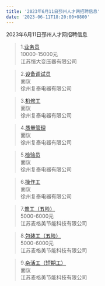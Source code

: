 ```yaml
---
title: '2023年6月11日邳州人才网招聘信息'
date: '2023-06-11T18:20:00+0800'
---
```

2023年6月11日邳州人才网招聘信息
<!--more-->
>1.[业务员](https://www.pzhr.com/job/17126.html)<br>
>10000-15000元<br>
>江苏恒大变压器有限公司

>2.[设备调试员](https://www.pzhr.com/job/12411.html)<br>
>面议<br>
>徐州复泰电器有限公司

>3.[机修工](https://www.pzhr.com/job/7398.html)<br>
>面议<br>
>徐州复泰电器有限公司

>4.[质量管理](https://www.pzhr.com/job/9343.html)<br>
>面议<br>
>徐州复泰电器有限公司

>5.[检验员](https://www.pzhr.com/job/5917.html)<br>
>面议<br>
>徐州复泰电器有限公司

>6.[操作工](https://www.pzhr.com/job/5915.html)<br>
>面议<br>
>徐州复泰电器有限公司

>7.[普工（五险）](https://www.pzhr.com/job/15675.html)<br>
>5000-6000元<br>
>江苏麦格美节能科技有限公司

>8.[包装工（五险）](https://www.pzhr.com/job/16698.html)<br>
>5000-6000元<br>
>江苏麦格美节能科技有限公司

>9.[杂活工（短期工）](https://www.pzhr.com/job/13758.html)<br>
>面议<br>
>江苏麦格美节能科技有限公司

